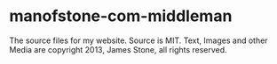 manofstone-com-middleman
========================

The source files for my website. Source is MIT. Text, Images and other Media are copyright 2013, James Stone, all rights reserved.
